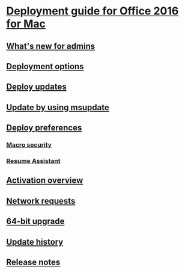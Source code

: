 # [Deployment guide for Office 2016 for Mac](deployment-guide-for-office-for-mac.md)
## [What's new for admins](what-s-new-for-admins-in-office-for-mac.md)
## [Deployment options](deployment-options-for-office-for-mac.md)
## [Deploy updates](deploy-updates-for-office-for-mac.md)
## [Update by using msupdate](update-office-for-mac-using-msupdate.md)
## [Deploy preferences](deploy-preferences-for-office-for-mac.md)
### [Macro security](set-preference-macro-security-office-for-mac.md)
### [Resume Assistant](set-preference-resume-assistant-word.md)
## [Activation overview](overview-of-activation-for-office-for-mac.md)
## [Network requests](https://support.office.com/article/afdae969-4046-44b9-9adb-f1bab216414b)
## [64-bit upgrade](office-2016-for-mac-upgrade-to-64-bit.md)
## [Update history](https://support.office.com/article/700cab62-0d67-4f23-947b-3686cb1a8eb7)
## [Release notes](https://support.office.com/article/ed2da564-6d53-4542-9954-7e3209681a41)